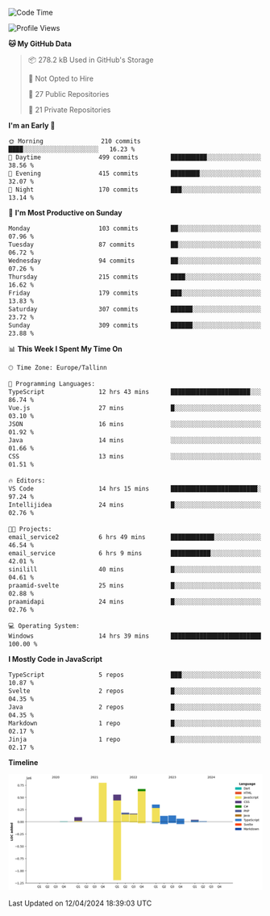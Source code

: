 <!--START_SECTION:waka-->
![Code Time](http://img.shields.io/badge/Code%20Time-782%20hrs%2023%20mins-blue)

![Profile Views](http://img.shields.io/badge/Profile%20Views-0-blue)

**🐱 My GitHub Data** 

> 📦 278.2 kB Used in GitHub's Storage 
 > 
> 🚫 Not Opted to Hire
 > 
> 📜 27 Public Repositories 
 > 
> 🔑 21 Private Repositories 
 > 
**I'm an Early 🐤** 

```text
🌞 Morning                210 commits         ████░░░░░░░░░░░░░░░░░░░░░   16.23 % 
🌆 Daytime                499 commits         ██████████░░░░░░░░░░░░░░░   38.56 % 
🌃 Evening                415 commits         ████████░░░░░░░░░░░░░░░░░   32.07 % 
🌙 Night                  170 commits         ███░░░░░░░░░░░░░░░░░░░░░░   13.14 % 
```
📅 **I'm Most Productive on Sunday** 

```text
Monday                   103 commits         ██░░░░░░░░░░░░░░░░░░░░░░░   07.96 % 
Tuesday                  87 commits          ██░░░░░░░░░░░░░░░░░░░░░░░   06.72 % 
Wednesday                94 commits          ██░░░░░░░░░░░░░░░░░░░░░░░   07.26 % 
Thursday                 215 commits         ████░░░░░░░░░░░░░░░░░░░░░   16.62 % 
Friday                   179 commits         ███░░░░░░░░░░░░░░░░░░░░░░   13.83 % 
Saturday                 307 commits         ██████░░░░░░░░░░░░░░░░░░░   23.72 % 
Sunday                   309 commits         ██████░░░░░░░░░░░░░░░░░░░   23.88 % 
```


📊 **This Week I Spent My Time On** 

```text
🕑︎ Time Zone: Europe/Tallinn

💬 Programming Languages: 
TypeScript               12 hrs 43 mins      ██████████████████████░░░   86.74 % 
Vue.js                   27 mins             █░░░░░░░░░░░░░░░░░░░░░░░░   03.10 % 
JSON                     16 mins             ░░░░░░░░░░░░░░░░░░░░░░░░░   01.92 % 
Java                     14 mins             ░░░░░░░░░░░░░░░░░░░░░░░░░   01.66 % 
CSS                      13 mins             ░░░░░░░░░░░░░░░░░░░░░░░░░   01.51 % 

🔥 Editors: 
VS Code                  14 hrs 15 mins      ████████████████████████░   97.24 % 
Intellijidea             24 mins             █░░░░░░░░░░░░░░░░░░░░░░░░   02.76 % 

🐱‍💻 Projects: 
email_service2           6 hrs 49 mins       ████████████░░░░░░░░░░░░░   46.54 % 
email_service            6 hrs 9 mins        ███████████░░░░░░░░░░░░░░   42.01 % 
sinilill                 40 mins             █░░░░░░░░░░░░░░░░░░░░░░░░   04.61 % 
praamid-svelte           25 mins             █░░░░░░░░░░░░░░░░░░░░░░░░   02.88 % 
praamidapi               24 mins             █░░░░░░░░░░░░░░░░░░░░░░░░   02.76 % 

💻 Operating System: 
Windows                  14 hrs 39 mins      █████████████████████████   100.00 % 
```

**I Mostly Code in JavaScript** 

```text
TypeScript               5 repos             ███░░░░░░░░░░░░░░░░░░░░░░   10.87 % 
Svelte                   2 repos             █░░░░░░░░░░░░░░░░░░░░░░░░   04.35 % 
Java                     2 repos             █░░░░░░░░░░░░░░░░░░░░░░░░   04.35 % 
Markdown                 1 repo              █░░░░░░░░░░░░░░░░░░░░░░░░   02.17 % 
Jinja                    1 repo              █░░░░░░░░░░░░░░░░░░░░░░░░   02.17 % 
```



**Timeline**

![Lines of Code chart](https://raw.githubusercontent.com/Piilu/Piilu/main/assets/bar_graph.png)


 Last Updated on 12/04/2024 18:39:03 UTC
<!--END_SECTION:waka-->